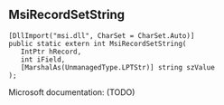 ## MsiRecordSetString

```
[DllImport("msi.dll", CharSet = CharSet.Auto)]
public static extern int MsiRecordSetString(
   IntPtr hRecord,
   int iField,
   [MarshalAs(UnmanagedType.LPTStr)] string szValue
);
```

Microsoft documentation: (TODO)
